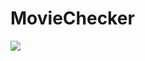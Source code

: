 # MovieChecker

<img src=“https://github.com/jaimehernan95/arrayReview-java/blob/master/images/%20arrayExample.png”>
